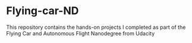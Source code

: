 # Flying-car-ND
This repository contains the hands-on projects I completed as part of the Flying Car and Autonomous Flight Nanodegree from Udacity
